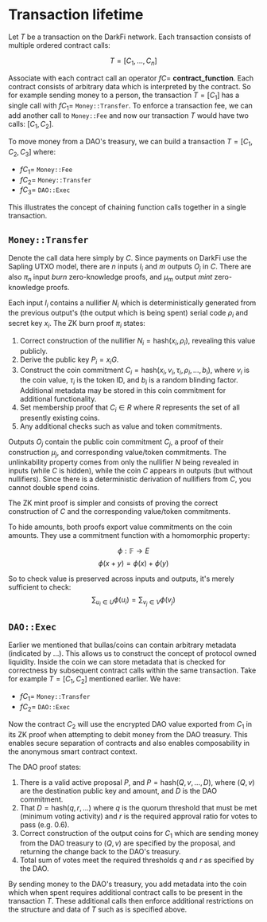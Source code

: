 Transaction lifetime
====================

Let $T$ be a transaction on the DarkFi network. Each transaction
consists of multiple ordered contract calls:

$$ T = [C_1, …, C_n] $$

Associate with each contract call an operator $fC =$
**contract_function**.  Each contract consists of arbitrary data which
is interpreted by the contract. So for example sending money to a
person, the transaction $T = [C_1]$ has a single call with $fC_1 =$
`Money::Transfer`. To enforce a transaction fee, we can add another
call to `Money::Fee` and now our transaction $T$ would have two calls:
$[C_1, C_2]$.

To move money from a DAO's treasury, we can build a transaction
$T = [C_1, C_2, C_3]$ where:

* $fC_1 =$ `Money::Fee`
* $fC_2 =$ `Money::Transfer`
* $fC_3 =$ `DAO::Exec`

This illustrates the concept of chaining function calls together in
a single transaction.

## `Money::Transfer`

Denote the call data here simply by $C$. Since payments on DarkFi use
the Sapling UTXO model, there are $n$ inputs $I_i$ and $m$ outputs
$O_j$ in $C$. There are also $\pi_n$ input _burn_ zero-knowledge
proofs, and $\mu_m$ output _mint_ zero-knowledge proofs.

Each input $I_i$ contains a nullifier $N_i$ which is deterministically
generated from the previous output's (the output which is being spent)
serial code $\rho_i$ and secret key $x_i$. The ZK burn proof $\pi_i$
states:

1. Correct construction of the nullifier $N_i = \textrm{hash}(x_i, ρ_i)$,
   revealing this value publicly.
2. Derive the public key $P_i = x_iG$.
3. Construct the coin commitment $C_i = \textrm{hash}(x_i, v_i, \tau_i, \rho_i, …, b_i)$,
   where $v_i$ is the coin value, $\tau_i$ is the token ID, and $b_i$
   is a random blinding factor. Additional metadata may be stored in
   this coin commitment for additional functionality.
4. Set membership proof that $C_i \in R$ where $R$ represents the set
   of all presently existing coins.
5. Any additional checks such as value and token commitments.

Outputs $O_j$ contain the public coin commitment $C_j$, a proof of
their construction $\mu_j$, and corresponding value/token commitments.
The unlinkability property comes from only the nullifier $N$ being
revealed in inputs (while $C$ is hidden), while the coin $C$ appears
in outputs (but without nullifiers). Since there is a deterministic
derivation of nullifiers from $C$, you cannot double spend coins.

The ZK mint proof is simpler and consists of proving the correct
construction of $C$ and the corresponding value/token commitments.

To hide amounts, both proofs export value commitments on the coin
amounts. They use a commitment function with a homomorphic property:

$$ \phi : \mathbb{F} \rightarrow E $$
$$ \phi(x + y) = \phi(x) + \phi(y) $$

So to check value is preserved across inputs and outputs, it's merely
sufficient to check:
$$ \sum_{u_i \in U} \phi(u_i) = \sum_{v_j \in V} \phi(v_j) $$

## `DAO::Exec`

Earlier we mentioned that bullas/coins can contain arbitrary metadata
(indicated by …). This allows us to construct the concept of protocol
owned liquidity. Inside the coin we can store metadata that is checked
for correctness by subsequent contract calls within the same transaction.
Take for example $T = [C_1, C_2]$ mentioned earlier. We have:

* $fC_1 =$ `Money::Transfer`
* $fC_2 =$ `DAO::Exec`

Now the contract $C_2$ will use the encrypted DAO value exported
from $C_1$ in its ZK proof when attempting to debit money from the
DAO treasury. This enables secure separation of contracts and also
enables composability in the anonymous smart contract context.

The DAO proof states:

1. There is a valid active proposal $P$, and
   $P = \textrm{hash}(Q, v, …, D)$, where $(Q, v)$ are the destination
   public key and amount, and $D$ is the DAO commitment.
2. That $D = \textrm{hash}(q, r, …)$ where $q$ is the quorum threshold
   that must be met (minimum voting activity) and $r$ is the required
   approval ratio for votes to pass (e.g. 0.6).
3. Correct construction of the output coins for $C_1$ which are sending
   money from the DAO treasury to $(Q, v)$ are specified by the
   proposal, and returning the change back to the DAO's treasury.
4. Total sum of votes meet the required thresholds $q$ and $r$ as
   specified by the DAO.

By sending money to the DAO's treasury, you add metadata into the coin
which when spent requires additional contract calls to be present in
the transaction $T$. These additional calls then enforce additional
restrictions on the structure and data of $T$ such as is specified
above.
